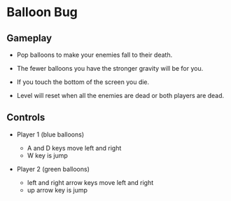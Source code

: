 # Balloon Bug

## Gameplay

- Pop balloons to make your enemies fall to their death.

- The fewer balloons you have the stronger gravity will be for you.

- If you touch the bottom of the screen you die.

- Level will reset when all the enemies are dead or both players are dead.

## Controls

- Player 1 (blue balloons)
  - A and D keys move left and right
  - W key is jump

- Player 2 (green balloons)
  - left and right arrow keys move left and right
  - up arrow key is jump


